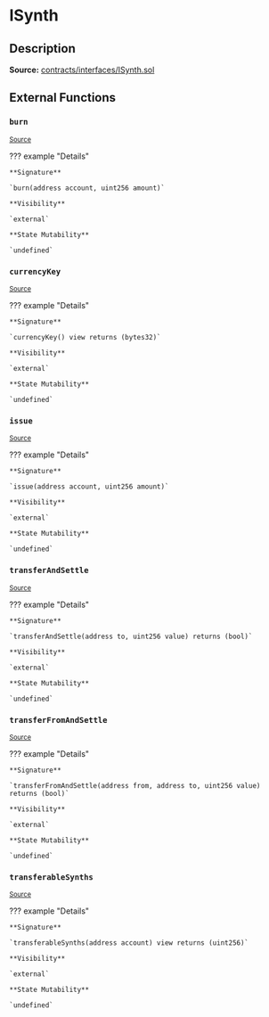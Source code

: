 # ISynth

## Description

**Source:** [contracts/interfaces/ISynth.sol](https://github.com/Synthetixio/synthetix/tree/v2.41.0-alpha/contracts/interfaces/ISynth.sol)

## External Functions

### `burn`

<sub>[Source](https://github.com/Synthetixio/synthetix/tree/v2.41.0-alpha/contracts/interfaces/ISynth.sol#L21)</sub>

??? example "Details"

    **Signature**

    `burn(address account, uint256 amount)`

    **Visibility**

    `external`

    **State Mutability**

    `undefined`

### `currencyKey`

<sub>[Source](https://github.com/Synthetixio/synthetix/tree/v2.41.0-alpha/contracts/interfaces/ISynth.sol#L7)</sub>

??? example "Details"

    **Signature**

    `currencyKey() view returns (bytes32)`

    **Visibility**

    `external`

    **State Mutability**

    `undefined`

### `issue`

<sub>[Source](https://github.com/Synthetixio/synthetix/tree/v2.41.0-alpha/contracts/interfaces/ISynth.sol#L23)</sub>

??? example "Details"

    **Signature**

    `issue(address account, uint256 amount)`

    **Visibility**

    `external`

    **State Mutability**

    `undefined`

### `transferAndSettle`

<sub>[Source](https://github.com/Synthetixio/synthetix/tree/v2.41.0-alpha/contracts/interfaces/ISynth.sol#L12)</sub>

??? example "Details"

    **Signature**

    `transferAndSettle(address to, uint256 value) returns (bool)`

    **Visibility**

    `external`

    **State Mutability**

    `undefined`

### `transferFromAndSettle`

<sub>[Source](https://github.com/Synthetixio/synthetix/tree/v2.41.0-alpha/contracts/interfaces/ISynth.sol#L14)</sub>

??? example "Details"

    **Signature**

    `transferFromAndSettle(address from, address to, uint256 value) returns (bool)`

    **Visibility**

    `external`

    **State Mutability**

    `undefined`

### `transferableSynths`

<sub>[Source](https://github.com/Synthetixio/synthetix/tree/v2.41.0-alpha/contracts/interfaces/ISynth.sol#L9)</sub>

??? example "Details"

    **Signature**

    `transferableSynths(address account) view returns (uint256)`

    **Visibility**

    `external`

    **State Mutability**

    `undefined`
